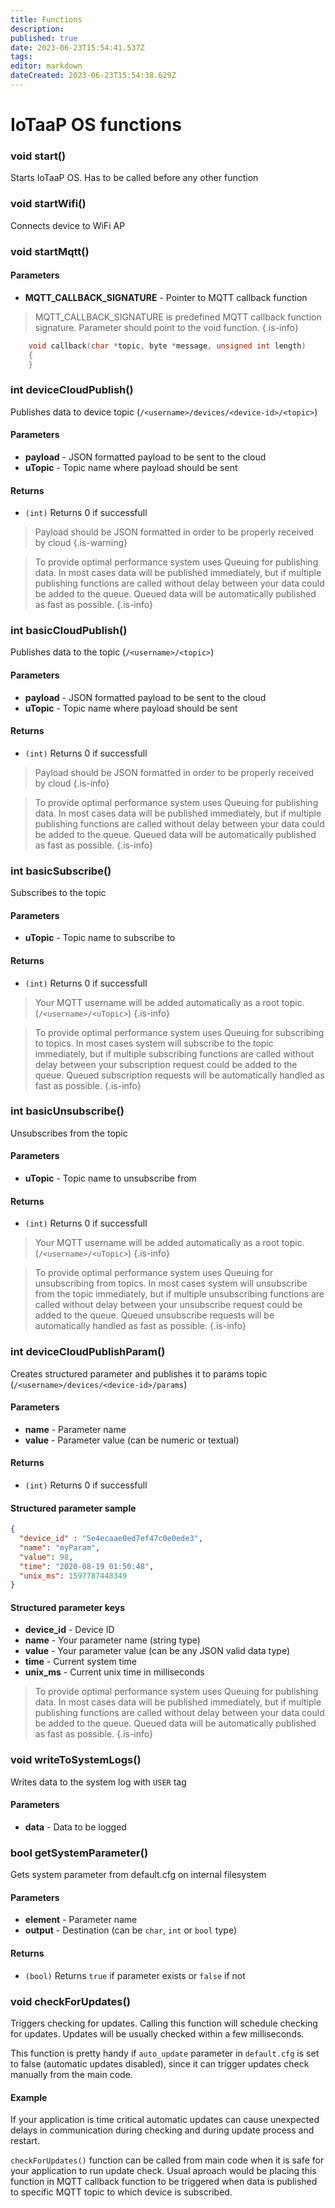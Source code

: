 ```yaml
---
title: Functions
description: 
published: true
date: 2023-06-23T15:54:41.537Z
tags: 
editor: markdown
dateCreated: 2023-06-23T15:54:38.629Z
---
```


# IoTaaP OS functions

### void start()
Starts IoTaaP OS. Has to be called before any other function


### void startWifi()
Connects device to WiFi AP 

### void startMqtt()

#### Parameters

 - **MQTT_CALLBACK_SIGNATURE** - Pointer to MQTT callback function


> MQTT_CALLBACK_SIGNATURE is predefined MQTT callback function signature. Parameter should point to the void function.
{.is-info}

```cpp
    void callback(char *topic, byte *message, unsigned int length)
    {
    }   
```

### int deviceCloudPublish()
Publishes data to device topic (`/<username>/devices/<device-id>/<topic>`)

#### Parameters

 - **payload** - JSON formatted payload to be sent to the cloud
 - **uTopic** - Topic name where payload should be sent

#### Returns
- `(int)` Returns 0 if successfull

> Payload should be JSON formatted in order to be properly received by cloud
{.is-warning}

> To provide optimal performance system uses Queuing for publishing data. In most cases data will be published immediately, but if multiple publishing functions are called without delay between your data could be added to the queue. Queued data will be automatically published as fast as possible. 
{.is-info}

### int basicCloudPublish()
Publishes data to the topic (`/<username>/<topic>`)

#### Parameters

 - **payload** - JSON formatted payload to be sent to the cloud
 - **uTopic** - Topic name where payload should be sent

#### Returns
- `(int)` Returns 0 if successfull

> Payload should be JSON formatted in order to be properly received by cloud
{.is-info}


> To provide optimal performance system uses Queuing for publishing data. In most cases data will be published immediately, but if multiple publishing functions are called without delay between your data could be added to the queue. Queued data will be automatically published as fast as possible. 
{.is-info}


### int basicSubscribe()
Subscribes to the topic

#### Parameters

- **uTopic** - Topic name to subscribe to

#### Returns
- `(int)` Returns 0 if successfull

> Your MQTT username will be added automatically as a root topic. (`/<username>/<uTopic>`)
{.is-info}

> To provide optimal performance system uses Queuing for subscribing to topics. In most cases system will subscribe to the topic immediately, but if multiple subscribing functions are called without delay between your subscription request could be added to the queue. Queued subscription requests will be automatically handled as fast as possible. 
{.is-info}


### int basicUnsubscribe()
Unsubscribes from the topic

#### Parameters

- **uTopic** - Topic name to unsubscribe from

#### Returns
- `(int)` Returns 0 if successfull

> Your MQTT username will be added automatically as a root topic. (`/<username>/<uTopic>`)
{.is-info}

> To provide optimal performance system uses Queuing for unsubscribing from topics. In most cases system will unsubscribe from the topic immediately, but if multiple unsubscribing functions are called without delay between your unsubscribe request could be added to the queue. Queued unsubscribe requests will be automatically handled as fast as possible. 
{.is-info}


### int deviceCloudPublishParam()
Creates structured parameter and publishes it to params topic (`/<username>/devices/<device-id>/params`)

#### Parameters

- **name** - Parameter name
- **value** - Parameter value (can be numeric or textual)

#### Returns
- `(int)` Returns 0 if successfull

#### Structured parameter sample

```json
{
  "device_id" : "5e4ecaae0ed7ef47c0e0ede3",
  "name": "myParam",
  "value": 98,
  "time": "2020-08-19 01:50:48",
  "unix_ms": 1597787448349
}

```

#### Structured parameter keys

- **device_id** - Device ID
- **name** - Your parameter name (string type)
- **value** - Your parameter value (can be any JSON valid data type)
- **time** - Current system time
- **unix_ms** - Current unix time in milliseconds

> To provide optimal performance system uses Queuing for publishing data. In most cases data will be published immediately, but if multiple publishing functions are called without delay between your data could be added to the queue. Queued data will be automatically published as fast as possible. 
{.is-info}

### void writeToSystemLogs()
Writes data to the system log with `USER` tag

#### Parameters

- **data** - Data to be logged

### bool getSystemParameter()
Gets system parameter from default.cfg on internal filesystem

#### Parameters

- **element** - Parameter name
- **output** - Destination (can be `char`, `int` or `bool` type)

#### Returns
- `(bool)` Returns `true` if parameter exists or `false` if not

### void checkForUpdates()
Triggers checking for updates. Calling this function will schedule checking for updates. Updates will be usually checked within a
few milliseconds. 

This function is pretty handy if `auto_update` parameter in `default.cfg` is set to false (automatic updates disabled), since it can trigger
updates check manually from the main code.

#### Example 
If your application is time critical automatic updates can cause unexpected delays in communication during checking and during update process and 
restart. 

`checkForUpdates()` function can be called from main code when it is safe for your application to run update check. Usual aproach would
be placing this function in MQTT callback function to be triggered when data is published to specific MQTT topic to which device is subscribed.
